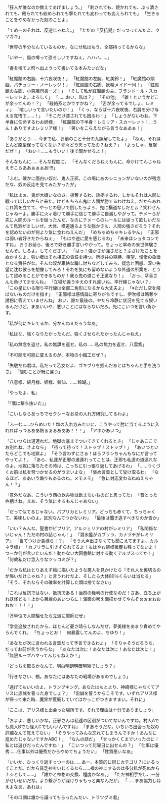 「狂人が誰なのか教えてあげましょう。」
「刺されても、焼かれても、ぶっ潰されても、殴られても絞められても撃たれても変わっても変えられても」
「生きることをやめなかった奴のことよ」


「てめーのそれは、反逆じゃねえ。」
「ただの『反抗期』だっつってんだよ、クソガキ」


「世界の半分なんているものか。なにせ私はもう、全部持ってるからな」


「いやー、風の噂って恐ろしいですねぇ。ハハハ……」


「書を捨てよ町へ出ようって書いてる本みたいだな」



「紅魔館の右腕、十六夜咲夜！」
「紅魔館の左腕、紅美鈴！」
「紅魔館の頭脳、パチュリー・ノーレッジ！」
「紅魔館の右脚、妖精メイド一同！」
「紅魔館の左脚、小悪魔司書ーズ！」
「そして私が紅魔館の主、フランドール・スカーレットよ。よろしく」
「……おい、私は？」
「その他」
「雑！というかどこが余ってんの！？」
「経絡系とかですかね？」
「舌が余ってるでしょ、レミィ」
「喧しいって言いたいのか！」
「くっ、ならば十六夜咲夜、右肩を分け与える覚悟で……！」
「そこだけ渡されても困るわ！」
「しょうがないわね、下半身に任命するわお姉様」
「紅魔館の下半身！レミリア・スカーレット！…うん！ありですよレミリア様！」
「笑いをこらえながら言うなああぁ！」






「ありがとう……今まで私、お前のこと十分の九誤解してたよ」
「ねえ、それほとんど原型保ってなくない？元々どう思ってたの？ねえ？」
「よっしゃ、反撃だぜ！」
「おい！……もういい！後で聞かせろよ！」


そんなもんに……そんな程度に。
「そんなくだらねぇもんに、命かけてんじゃねえぞこらああぁぁぁあ!!!!」


「ふむ。確かに面白い奴だ、鬼人正邪。この場にあのシニョンがいないのが残念だな、奴の反応を見てみたかったが」



「私はよぉ、鬼が大嫌いなのさ。掠奪するわ、誘拐するわ、しかもそれは人間に戦ってほしいからと来た。けどもちろん鬼に人間が勝てるわけねえ。だからあれこれ策を立てて、やっとの思いで倒したらよぅ、鬼に横道なしだとぉ？笑わせんじゃねーよ。勝手に火ィ着けて勝手に信じて勝手に自滅しやがって。テメーらが先に人間のルールを破ったんだ、なのにテメーらのルールには従って欲しいだなんて烏滸がましいぜ。大体、横道通るような強かさも、人間の強さだろう？それを認めないのが何より気に食わねえんだ」
「めちゃめちゃキレるやん」
「正邪は弱い者好きだからねぇ」
「もはや逆に愛を感じるわ」
「未来はショタコンですね」
おうお前ら、後ろで好き勝手言いやがって。ちょっと早めの来世体験させんぞ。しろよ。してください。
「はっ！強かさが強さだと？ふざけたことをぬかすなよ。強い者はそれ相応の責任を持つ。所従共の期待、羨望、憧憬の象徴となる責任がな。そんな奴が卑怯な騙し討ちなどしてみろ、疑念と困惑、深い失望に沈む彼らを想像してみろ！それを気にも留めないような外道の所業を、どうして認めることができるものか！我ら鬼の道こそ正道なり！」
「おっ、萃香さんも負けてませんね」
「立場が違うゆえのすれ違いね。平行線じゃない？」
「この星にいる限り平行線は全部二角形になるから大丈夫よ」
「※ただし空を飛ばないものだけを指す」
「正邪様は感情論に寄りがちですし、伊吹様は略奪や誘拐に答えていませんね」
おい、誰だ最後の。やたら冷静に状況を見てる奴いるんだけど。まあいいや、悪いことにはならないだろ。先にこいつを言い負かす。



「私が何にキレてるか、分かんねぇだろうなあ」

「私はな、強くなりたかったんだ。強くさせられたかったんじゃねえ」

「私の無念を返せ。私の無謀を返せ。私の……私の無力を返せ、八雲紫」


「不可能を可能に変えるのが、本物の小細工だぜ？」


「失敬だね君は。私だって乙女だよ、ゴキブリを掴んだあとはちゃんと手を洗うさ」
「掴むことが既に違う」


「八意様、綿月様、姫様、鈴仙、……鈴瑚。」

「やったよ、私」

「『鷹は撃ち抜いた』」



「こいしならあっちでセクシーなお茶の入れ方研究してるわよ」

「ふーむ……ひらめいた！塩の入れ方みたいに、こうやって肘に当てるように入れればっつぁああ熱ぁぁぁあああ！！！」
「アホかあいつ」


「こいつらは道連れだ。地獄の底までついてきてくれるとさ」
「じゃあここでお別れね、さよなら」
「待って待って！ストップ！ストップ！」
「あいつといたらどこでも地獄よ」
「そう言わずにさぁ！ほらフランちゃんもなにか言ってやってよ！」
「あら、私達が正邪の道連れってことは、正邪も私達の道連れなのよ。地獄に落ちたその時は、こっちに引っ張り返してあげるわ」
「……つくづくお前は私を苛つかせるのがうまいよな」
「褒め言葉として受け取るわ」
「なるほど、ああいう煽りもあるのね。メモメモ」
「急に対応変わるねぬえちゃん！？」


「意外だなあ、こういう西の飲み物は飲まないものだと思ってた」
「昔とった杵柄さね。まあ、そう気にするもんじゃあない」



「だって似てるじゃない。パプリカとレミリア。どっちも赤くて、ちっちゃくて、美味しいのよ。区別なんてつかないわ」
「最後は聞き逃すべきなのか否か」


「いい？みんな。聖書がビブリア。アルジェリアの村がレミリア」
「私関係ないじゃん！ただの村の話じゃん！」
『潜水艦がカブリラ、カナヅチがレミリア』
「当てつけか貴様ら！？」
「そう大声出さなくても聞こえてますよ、カルネラ様」
「カブリラに引きずられてるよ！もはやお嬢様微塵も残ってないよ！つーか何が言いたいんだ！動かない大図書館に対する動くアルプスってか！」
「何故私だけ念入りなツッコミが？」


「だから私はとりあえず絵に描いたような悪人を見かけたら『それ人を裏切るのが怖いだけじゃね？』と言うわけだよ、そしたら大体80％くらいは当たる」
「そう、それならその確率を計算した頭は捨てなさい」


「これは反抗ではない、抵抗である！当然の権利の行使なのだ！さあ、立ち上がれ妖怪ども！上から目線のあいつらに！満面の吠え面描かせてやんぞぉぉぉおおおお！！！！」


「万単位で人間騙せたら立派に軍師だぜ」


「学会追放されたから、ほとんど憂さ晴らしなんだぜ。夢美様をあまり責めてやらんでくれ」
「ちょっとお！　何暴露してんのよ、ちゆり！」


「あなたが次に言われる言葉だって予言できるわよ」
「そりゃそうだろうな、だってお前が言うからな」
「あなたは次に！あなたは次に！あなたは次に！」
「無限ループハマってんじゃねえか！」



「どっちを取るかなんて、明白明朗明確明晰でしょう？」



「行きなさい、鵺。あなたにはあなたの戦場があるのでしょう」


「逃げてもいいのよ、トランプキング。あなたはもとより、神綺様じゃなくてアリスに忠誠を誓った身でしょ？」
「忠誠を誓うからこそです。いずれアリス様が帰って来た時、魔界が荒廃していてはかっこがつきますまい。それに」

「ここは、アリス様と出会った場所です。それで理由は十分でありましょう」


「およよ、悲しいかな。正邪さんは私達の区別がついてないんですね。村人Aでも魔人Bでも怪人Cでもいいんですね」
「まあそうだな。いちいち出会った奴の詳細なんて覚えてない」
「そうやってみんな忘れてしまうんですか！あんなに進めたじゃないですかABC！」
「なんの話だ」
「せっかくＣまでいったのに！私とは遊びだったんですね！」
「こいつって何曜日に出せんの？」
「仕事は優秀……仕事以外は優秀だからやめてちょうだい」
「性質悪ぃなあ」


「いいか、ひっくり返すっつーのは……あー、本質的に同じカテゴリ？にいるってことだ。だから貧乏神をいじくるなら……福の神にするのは多分私が死ぬからナシとして……」
「誰かと神格の交換、程度かなあ。」
「ただ神相手だし、一分がせいぜいだな。より繋がりが深けりゃもっと楽なんだが」
「……まあ協力しねえよなあ、あれは」


「その口調は誰から譲ってもらったんだい、トラツグミ君」



